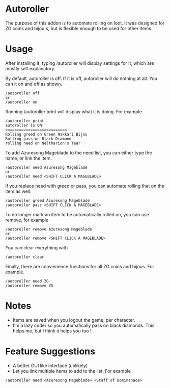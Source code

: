 Autoroller
==========

The purpose of this addon is to automate rolling on loot. It was designed for ZG coins and bijou's, but is flexible
enough to be used for other items.

Usage
=====

After installing it, typing /autoroller will display settings for it, which are mostly self explanatory.

By default, autoroller is off. If it is off, autoroller will do nothing at all. You can it on and off as shown.

```
/autoroller off
or
/autoroller on
```

Running /autoroller print will display what it is doing. For example.

```
/autoroller print
autoroller is ON
===========================
Rolling greed on Green Hakkari Bijou
Rolling pass on Black Diamond
rolling need on Neltharion's Tear
```

To add Azuresong Mageblade to the need list, you can either type the name, or link the item.

```
/autoroller need Azuresong Mageblade
or
/autoroller need <SHIFT CLICK A MAGEBLADE>
```

If you replace need with greed or pass, you can automate rolling that on the item as well.

```
/autoroller greed Azuresong Mageblade
/autoroller pass <SHIFT CLICK A MAGEBLADE>
```

To no longer mark an item to be automatically rolled on, you can use remove, for example

```
/autoroller remove Azuresong Mageblade
or
/autoroller remove <SHIFT CLICK A MAGEBLADE>
```

You can clear everything with

```
/autoroller clear
```

Finally, there are convienence functions for all ZG coins and bijous. For example.

```
/autoroller need ZG
/autoroller remove ZG
```

Notes
=====

- Items are saved when you logout the game, per character.
- I'm a lazy coder so you automatically pass on black diamonds. This helps me, but I think it helps you too !

Feature Suggestions
===================

- A better GUI like interface (unlikely)
- Let you link multiple items to add to the list. For example

```
/autoroller need <Azuresong Mageblade> <Staff of Dominanace>
```